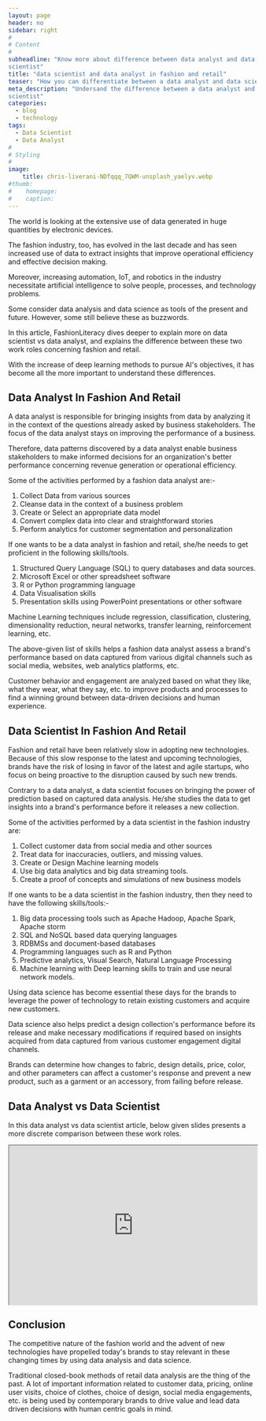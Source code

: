 ```yaml
---
layout: page
header: no
sidebar: right
#
# Content
#
subheadline: "Know more about difference between data analyst and data
scientist"
title: "data scientist and data analyst in fashion and retail"
teaser: "How you can differentiate between a data analyst and data scientist"
meta_description: "Undersand the difference between a data analyst and data
scientist"
categories:
  - blog
  - technology
tags:
  - Data Scientist
  - Data Analyst
#
# Styling
#
image:
    title: chris-liverani-NDfqqq_7QWM-unsplash_yaelyv.webp
#thumb:
#    homepage:
#    caption:
---
```


The world is looking at the extensive use of data generated in huge quantities
by electronic devices.

The fashion industry, too, has evolved in the last decade and has seen
increased use of data to extract insights that improve operational efficiency
and effective decision making.

Moreover, increasing automation, IoT, and robotics in the industry necessitate
artificial intelligence to solve people, processes, and technology problems.

Some consider data analysis and data science as tools of the present and
future. However, some still believe these as buzzwords.

In this article, FashionLiteracy dives deeper to explain more on data scientist
vs data analyst, and explains the difference between these two work roles
concerning fashion and retail.

With the increase of deep learning methods to pursue AI's objectives, it has
become all the more important to understand these differences.


## Data Analyst In Fashion And Retail

A data analyst is responsible for bringing insights from data by analyzing it
in the context of the questions already asked by business stakeholders. The
focus of the data analyst stays on improving the performance of a business.

Therefore, data patterns discovered by a data analyst enable business
stakeholders to make informed decisions for an organization's better
performance concerning revenue generation or operational efficiency.

Some of the activities performed by a fashion data analyst are:-

1. Collect Data from various sources
2. Cleanse data in the context of a business problem
3. Create or Select an appropriate data model
4. Convert complex data into clear and straightforward stories
5. Perform analytics for customer segmentation and personalization

If one wants to be a data analyst in fashion and retail, she/he needs to get
proficient in the following skills/tools.

1. Structured Query Language (SQL) to query databases and data sources.
2. Microsoft Excel or other spreadsheet software
3. R or Python programming language
4. Data Visualisation skills
5. Presentation skills using PowerPoint presentations or other software

Machine Learning techniques include regression, classification, clustering,
dimensionality reduction, neural networks, transfer learning, reinforcement
learning, etc.

The above-given list of skills helps a fashion data analyst assess a brand's
performance based on data captured from various digital channels such as social
media, websites, web analytics platforms, etc.

Customer behavior and engagement are analyzed based on what they like, what
they wear, what they say, etc. to improve products and processes to find a
winning ground between data-driven decisions and human experience.



## Data Scientist In Fashion And Retail

Fashion and retail have been relatively slow in adopting new technologies.
Because of this slow response to the latest and upcoming technologies, brands
have the risk of losing in favor of the latest and agile startups, who focus on
being proactive to the disruption caused by such new trends.

Contrary to a data analyst, a data scientist focuses on bringing the power of
prediction based on captured data analysis. He/she studies the data to get
insights into a brand's performance before it releases a new collection.

Some of the activities performed by a data scientist in the fashion industry
are: 

1. Collect customer data from social media and other sources
2. Treat data for inaccuracies, outliers, and missing values.
3. Create or Design Machine learning models
4. Use big data analytics and big data streaming tools.
5. Create a proof of concepts and simulations of new business models

If one wants to be a data scientist in the fashion industry, then they need to
have the following skills/tools:-

1. Big data processing tools such as Apache Hadoop, Apache Spark, Apache storm
2. SQL and NoSQL based data querying languages 
3. RDBMSs and document-based databases
4. Programming languages such as R and Python
5. Predictive analytics, Visual Search, Natural Language Processing
6. Machine learning with Deep learning skills to train and use neural network models.

Using data science has become essential these days for the brands to leverage
the power of technology to retain existing customers and acquire new customers.

Data science also helps predict a design collection's performance before its
release and make necessary modifications if required based on insights acquired
from data captured from various customer engagement digital channels.

Brands can determine how changes to fabric, design details, price, color, and
other parameters can affect a customer's response and prevent a new product,
such as a garment or an accessory, from failing before release.


## Data Analyst vs Data Scientist

In this data analyst vs data scientist article, below given slides presents a
more discrete comparison between these work roles.

<div style="position:relative;width:100%;height:0;padding-bottom:calc(56.25% + 40px);">
<iframe allowfullscreen style="position:absolute; width: 100%; height: 100%;" src="https://www.beautiful.ai/embed/-MI9iSsIis8KxqZlzaK5?utm_source=beautiful_player&utm_medium=embed&utm_campaign=-MI8-QU_UNPxqfE3ZrB5"></iframe></div>


## Conclusion

The competitive nature of the fashion world and the advent of new technologies
have propelled today's brands to stay relevant in these changing times by using
data analysis and data science.

Traditional closed-book methods of retail data analysis are the thing of the
past. A lot of important information related to customer data, pricing, online
user visits, choice of clothes, choice of design, social media engagements,
etc. is being used by contemporary brands to drive value and lead data driven
decisions with human centric goals in mind.



<!--
https://fashionunited.uk/news/fashion/fashion-careers-what-does-a-fashion-data-analyst-do/2019041942753
https://www.whichplm.com/the-importance-of-data-science-in-the-fashion-industry/
-->
